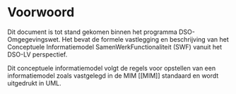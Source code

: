 # Voorwoord

Dit document is tot stand gekomen binnen het programma  DSO-Omgegevingswet. Het bevat de formele vastlegging en beschrijving van het Conceptuele Informatiemodel SamenWerkFunctionaliteit (SWF) vanuit het DSO-LV perspectief.

Dit conceptuele informatiemodel volgt de regels voor opstellen van een informatiemodel zoals vastgelegd in de MIM [[MIM]]
standaard en wordt uitgedrukt in UML.
